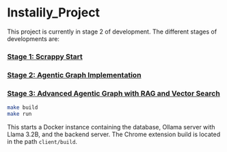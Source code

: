 # Instalily_Project
This project is currently in stage 2 of development. The different stages of developments are:

### [Stage 1: Scrappy Start](docs/stage1/overview.md)
### [Stage 2: Agentic Graph Implementation](docs/stage2/overview.md)
### [Stage 3: Advanced Agentic Graph with RAG and Vector Search](docs/stage3/overview.md)
 
```bash
make build
make run
```
This starts a Docker instance containing the database, Ollama server with Llama 3.2B, and the backend server. The Chrome extension build is located in the path `client/build`.